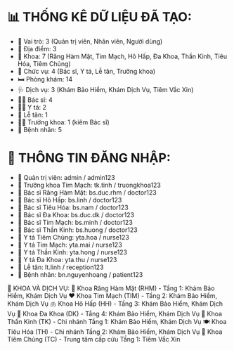 # 📊 THỐNG KÊ DỮ LIỆU ĐÃ TẠO:

- 👥 Vai trò: 3 (Quản trị viên, Nhân viên, Người dùng)
- 🏢 Địa điểm: 3
- 🏥 Khoa: 7 (Răng Hàm Mặt, Tim Mạch, Hô Hấp, Đa Khoa, Thần Kinh, Tiêu Hóa, Tiêm Chủng)
- 💼 Chức vụ: 4 (Bác sĩ, Y tá, Lễ tân, Trưởng khoa)
- 🛏️ Phòng khám: 14
- 🩺 Dịch vụ: 3 (Khám Bảo Hiểm, Khám Dịch Vụ, Tiêm Vắc Xin)
- 👨‍⚕️ Bác sĩ: 4
- 👩‍⚕️ Y tá: 2
- 👤 Lễ tân: 1
- 👨‍💼 Trưởng khoa: 1 (kiêm Bác sĩ)
- 🤒 Bệnh nhân: 5

# 🔐 THÔNG TIN ĐĂNG NHẬP:

- 🔹 Quản trị viên: admin / admin123
- 🔹 Trưởng khoa Tim Mạch: tk.tinh / truongkhoa123
- 🔹 Bác sĩ Răng Hàm Mặt: bs.duc.rhm / doctor123
- 🔹 Bác sĩ Hô Hấp: bs.linh / doctor123
- 🔹 Bác sĩ Tiêu Hóa: bs.nam / doctor123
- 🔹 Bác sĩ Đa Khoa: bs.duc.dk / doctor123
- 🔹 Bác sĩ Tim Mạch: bs.minh / doctor123
- 🔹 Bác sĩ Thần Kinh: bs.huong / doctor123
- 🔹 Y tá Tiêm Chủng: yta.hoa / nurse123
- 🔹 Y tá Tim Mạch: yta.mai / nurse123
- 🔹 Y tá Thần Kinh: yta.hong / nurse123
- 🔹 Y tá Đa Khoa: yta.thu / nurse123
- 🔹 Lễ tân: lt.linh / reception123
- 🔹 Bệnh nhân: bn.nguyenhoang / patient123

🏥 KHOA VÀ DỊCH VỤ:
🦷 Khoa Răng Hàm Mặt (RHM) - Tầng 1: Khám Bảo Hiểm, Khám Dịch Vụ
❤️ Khoa Tim Mạch (TIM) - Tầng 2: Khám Bảo Hiểm, Khám Dịch Vụ
🫁 Khoa Hô Hấp (HH) - Tầng 3: Khám Bảo Hiểm, Khám Dịch Vụ
🏥 Khoa Đa Khoa (DK) - Tầng 4: Khám Bảo Hiểm, Khám Dịch Vụ
🧠 Khoa Thần Kinh (TK) - Chi nhánh Tầng 1: Khám Bảo Hiểm, Khám Dịch Vụ
🍽️ Khoa Tiêu Hóa (TH) - Chi nhánh Tầng 2: Khám Bảo Hiểm, Khám Dịch Vụ
💉 Khoa Tiêm Chủng (TC) - Trung tâm cấp cứu Tầng 1: Tiêm Vắc Xin
